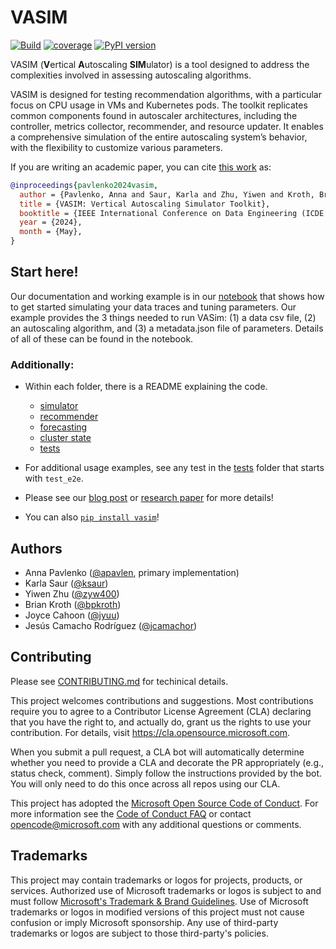 # VASIM

[![Build](https://github.com/microsoft/vasim/actions/workflows/pythonapp.yml/badge.svg)](https://github.com/microsoft/vasim/actions/workflows/pythonapp.yml)
[![coverage](https://codecov.io/gh/microsoft/vasim/branch/main/graph/badge.svg)](https://codecov.io/github/microsoft/vasim?branch=main)
[![PyPI version](https://badge.fury.io/py/vasim.svg)](https://badge.fury.io/py/vasim)

VASIM (**V**ertical **A**utoscaling **SIM**ulator) is a tool designed to address the complexities involved in assessing autoscaling algorithms.

VASIM is designed for testing recommendation algorithms, with a particular focus on CPU usage in VMs and Kubernetes pods. The toolkit
replicates common components found in autoscaler architectures, including the controller, metrics collector, recommender, and
resource updater. It enables a comprehensive simulation of the entire autoscaling system’s behavior, with the flexibility to customize
various parameters.

If you are writing an academic paper, you can cite [this work](https://www.microsoft.com/en-us/research/publication/vasim-vertical-autoscaling-simulator-toolkit/) as:

```bibtex
@inproceedings{pavlenko2024vasim,
  author = {Pavlenko, Anna and Saur, Karla and Zhu, Yiwen and Kroth, Brian and Cahoon, Joyce and Camacho-Rodríguez, Jesús},
  title = {VASIM: Vertical Autoscaling Simulator Toolkit},
  booktitle = {IEEE International Conference on Data Engineering (ICDE 2024)},
  year = {2024},
  month = {May},
}
```

## Start here!

Our documentation and working example is in our [notebook](examples/using_vasim.ipynb) that shows how to get started simulating your data traces and tuning parameters.  Our example provides the 3 things needed to run VASim: (1) a data csv file, (2) an autoscaling algorithm, and (3) a metadata.json file of parameters. Details of all of these can be found in the notebook.

### Additionally:

* Within each folder, there is a README explaining the code.
  * [simulator](src/vasim/simulator/README.md)
  * [recommender](src/vasim/recommender/README.md)
  * [forecasting](src/vasim/recommender/forecasting/README.md)
  * [cluster state](src/vasim/recommender/cluster_state_provider/README.md)
  * [tests](tests/README.md)

* For additional usage examples, see any test in the [tests](tests) folder that starts with `test_e2e`.

* Please see our [blog post](https://www.microsoft.com/en-us/research/blog/enhanced-autoscaling-with-vasim-vertical-autoscaling-simulator-toolkit/?msockid=0d2280e91b2c6ea41f32935e1a9f6f36) or [research paper](https://www.microsoft.com/en-us/research/publication/vasim-vertical-autoscaling-simulator-toolkit/) for more details!

* You can also [`pip install vasim`](https://pypi.org/project/vasim)!

## Authors

* Anna Pavlenko ([@apavlen](https://github.com/apavlen), primary implementation)
* Karla Saur ([@ksaur](https://github.com/ksaur))
* Yiwen Zhu ([@zyw400](https://github.com/zyw400))
* Brian Kroth ([@bpkroth](https://github.com/bpkroth))
* Joyce Cahoon ([@jyuu](https://github.com/jyuu))
* Jesús Camacho Rodríguez ([@jcamachor](https://github.com/jcamachor))

## Contributing

Please see [CONTRIBUTING.md](CONTRIBUTING.md) for techinical details.

This project welcomes contributions and suggestions.  Most contributions require you to agree to a
Contributor License Agreement (CLA) declaring that you have the right to, and actually do, grant us
the rights to use your contribution. For details, visit <https://cla.opensource.microsoft.com>.

When you submit a pull request, a CLA bot will automatically determine whether you need to provide
a CLA and decorate the PR appropriately (e.g., status check, comment). Simply follow the instructions
provided by the bot. You will only need to do this once across all repos using our CLA.

This project has adopted the [Microsoft Open Source Code of Conduct](https://opensource.microsoft.com/codeofconduct/).
For more information see the [Code of Conduct FAQ](https://opensource.microsoft.com/codeofconduct/faq/) or
contact [opencode@microsoft.com](mailto:opencode@microsoft.com) with any additional questions or comments.

## Trademarks

This project may contain trademarks or logos for projects, products, or services. Authorized use of Microsoft
trademarks or logos is subject to and must follow
[Microsoft's Trademark & Brand Guidelines](https://www.microsoft.com/en-us/legal/intellectualproperty/trademarks/usage/general).
Use of Microsoft trademarks or logos in modified versions of this project must not cause confusion or imply Microsoft sponsorship.
Any use of third-party trademarks or logos are subject to those third-party's policies.
